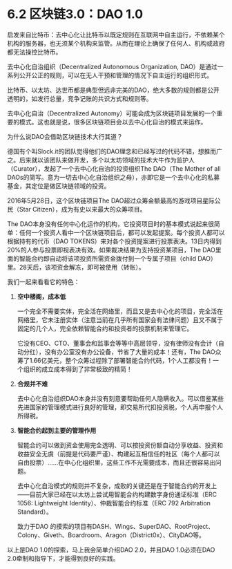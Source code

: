 # 6.2 区块链3.0：DAO 1.0

启发来自比特币：去中心化让比特币以既定规则在互联网中自主运行，不依赖某个机构的服务器，也无须某个机构来监管。从而在理论上确保了任何人、机构或政府都无法操控比特币。

去中心化自治组织（Decentralized Autonomous Organization, DAO）是通过一系列公开公正的规则，可以在无人干预和管理的情况下自主运行的组织形式。

比特币、以太坊、达世币都是典型但远非完美的DAO，绝大多数的规则都是公开透明的，如发行总量，竞争记账的共识方式和规则等。

去中心化自治（Decentralized Autonomy）可能会成为区块链项目发展的一个重要的模式。这也就是说，很多区块链项目会以去中心化自治的模式来运作。

为什么说DAO会借助区块链技术大行其道？

德国有个叫Slock.it的团队觉得他们的DAO理念和已经写过的代码不错，想推而广之。后来就以该团队来做开发，多个以太坊领域的技术大牛作为监护人（Curator），发起了一个去中心化自治的投资组织The DAO（The Mother of all DAOs的简写。意为一切去中心化自治组织之母），亦即它是一个去中心化的私募基金，其定位是做区块链领域的投资。

2016年5月28日，这个区块链项目The DAO超过众筹金额最高的游戏项目星际公民（Star Citizen），成为有史以来最大的众筹项目。

The DAO本身没有任何中心化运作的机构，它投资项目时的基本模式说起来很简单：任何一个投资人看中一个区块链项目后，都可以发起提案。每个投资人都可以根据持有的代币（DAO TOKENS）来对各个投资提案进行投票表决。13日内得到20%的人参与投票即视表决有效。如果裁决结果为支持投资某项目，The DAO里面的智能合约即自动将该项投资所需资金拨付到一个专属子项目（child DAO）里。28天后，该项资金解冻，即可被使用（转账）。

我们一起来看看它的特色：

1.  **空中楼阁，成本低**

    一个完全不需要实体，完全活在网络里，而且又是去中心化的项目，完全活在网络里，它未注册实体（注意当前在几乎所有国家会有法律问题）且又不属于固定的几个人，完全依赖智能合约和投资者的投票机制来管理它。

    它没有CEO、CTO、董事会和监事会等等中高层领导，没有律师没有会计（自动分红），没有办公室没有办公设备，节省了大量的成本！还有，The DAO众筹了1.66亿美元，整个众筹过程除了部署智能合约代码，1个人工都没有！一个组织的成立成本得到了非常极致的精简！
2.  **合规并不难**

    去中心化自治组织DAO本身并没有刻意要帮助任何人隐瞒收入。可以借鉴某些先进国家的管理模式进行良好的管理，即交易所代扣投资税，个人再申报个人所得税。
3.  **智能合约起到主要的管理作用**

    智能合约可以做到资金使用完全透明、可以按投资份额自动分享收益、投资和收益安全无虞（前提是代码要严谨）、构建起互相信任的社区（每个人都可以自由投票）……在中心化组织里，这些工作不光需要成本，而且还很容易出问题。

    去中心化自治模式的规则并不复杂，成败的关键还是在于智能合约的开发上——目前大家已经在以太坊上尝试用智能合约构建数字身份通证标准（ERC 1056: Lightweight Identity）、仲裁智能合约标准（ERC 792 Arbitration Standard）。

    致力于DAO 的摸索的项目有DASH、Wings、SuperDAO、RootProject、Colony、Giveth、Boardroom、Aragon（District0x）、CityDAO等。

以上是DAO 1.0的探索，马上我会简单介绍DAO 2.0，并且DAO 1.0必须在DAO 2.0牵制和指导下，才能得到良好的实践。
